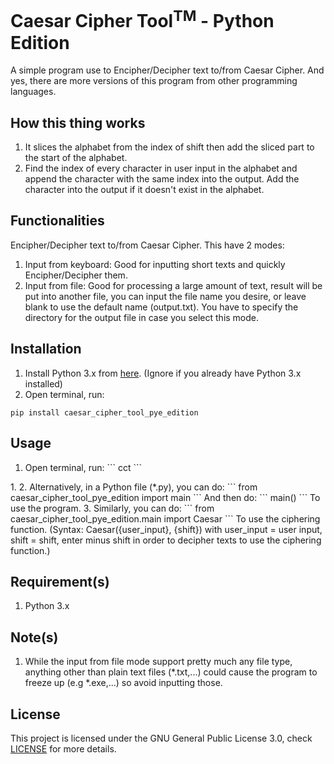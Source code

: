 # Caesar Cipher Tool<sup>TM</sup> - Python Edition
A simple program use to Encipher/Decipher text to/from Caesar Cipher.
And yes, there are more versions of this program from other programming languages.

## How this thing works
1. It slices the alphabet from the index of shift then add the sliced part to the start of the alphabet.
2. Find the index of every character in user input in the alphabet and append the character with the same index into the output. Add the character into the output if it doesn't exist in the alphabet.

## Functionalities
Encipher/Decipher text to/from Caesar Cipher. This have 2 modes:
1. Input from keyboard: Good for inputting short texts and quickly Encipher/Decipher them.
2. Input from file: Good for processing a large amount of text, result will be put into another file, you can input the file name you desire, or leave blank to use the default name (output.txt). You have to specify the directory for the output file in case you select this mode.

## Installation
1. Install Python 3.x from <a href="https://www.python.org/downloads/" target="_blank">here</a>. (Ignore if you already have Python 3.x installed)
2. Open terminal, run:
```
pip install caesar_cipher_tool_pye_edition
```

## Usage
<ol type="1">
  <li>
    Open terminal, run:
```
cct
```
  </li>
</ol>
1. 
2. Alternatively, in a Python file (*.py), you can do:
```
from caesar_cipher_tool_pye_edition import main
```
And then do:
```
main()
```
To use the program.
3. Similarly, you can do:
```
from caesar_cipher_tool_pye_edition.main import Caesar
```
To use the ciphering function.
(Syntax: Caesar({user_input}, {shift}) with user_input = user input, shift = shift, enter minus shift in order to decipher texts to use the ciphering function.)


## Requirement(s)
1.  Python 3.x

## Note(s)
1. While the input from file mode support pretty much any file type, anything other than plain text files (*.txt,...) could cause the program to freeze up (e.g *.exe,...) so avoid inputting those.

## License
This project is licensed under the GNU General Public License 3.0, check [LICENSE](LICENSE) for more details.
